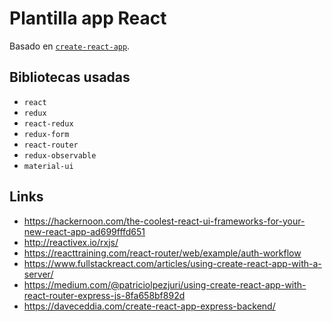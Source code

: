 # Plantilla app React
Basado en [`create-react-app`](https://github.com/facebookincubator/create-react-app).

## Bibliotecas usadas

* `react`
* `redux`
* `react-redux`
* `redux-form`
* `react-router`
* `redux-observable`
* `material-ui`

## Links

* https://hackernoon.com/the-coolest-react-ui-frameworks-for-your-new-react-app-ad699fffd651
* http://reactivex.io/rxjs/
* https://reacttraining.com/react-router/web/example/auth-workflow
* https://www.fullstackreact.com/articles/using-create-react-app-with-a-server/
* https://medium.com/@patriciolpezjuri/using-create-react-app-with-react-router-express-js-8fa658bf892d
* https://daveceddia.com/create-react-app-express-backend/